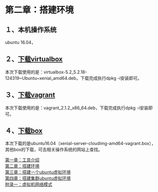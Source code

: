 # 第二章：搭建环境

## １、本机操作系统  
ubuntu 16.04，

## ２、[下载virtualbox](https://www.virtualbox.org/wiki/Linux_Downloads)
本次下载使用的是：virtualbox-5.2_5.2.18-124319~Ubuntu~xenial_amd64.deb，下载完成执行dpkg -i安装即可。

## ３、[下载vagrant](https://www.vagrantup.com/downloads.html)  
本次下载使用的是：vagrant_2.1.2_x86_64.deb，下载完成执行dpkg -i安装即可。

## ４、[下载box](https://cloud-images.ubuntu.com/xenial/current/)
本次下载的是ubuntu16.04（xenial-server-cloudimg-amd64-vagrant.box），其他box的下载，可去相关操作系统的网站上查找。

[第一章：工具介绍](第一章：工具介绍.md)  
[第二章：搭建环境](第二章：搭建环境.md)  
[第三章：搭建一个ubuntu虚拟环境](第三章：搭建一个ubuntu虚拟环境.md)  
[第四章：搭建集群ubuntu虚拟环境](第四章：搭建集群ubuntu虚拟环境.md)  
[附录一：虚拟机网络模式](附录一：虚拟机网络模式.md)  
